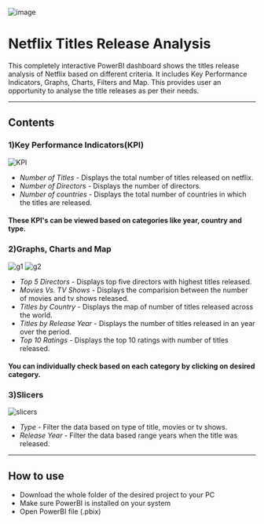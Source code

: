 ![image](https://github.com/user-attachments/assets/c840f134-4294-4686-aa85-71958cd4d014)
# Netflix Titles Release Analysis

This completely interactive PowerBI dashboard shows the titles release analysis of Netflix based on different criteria. It includes Key Performance Indicators, Graphs, Charts, Filters and Map. This provides user an opportunity to analyse the title releases as per their needs.

---------

## Contents 

### 1)Key Performance Indicators(KPI)
![KPI](https://github.com/user-attachments/assets/bb7574c1-557a-43b4-ae80-4d594c22e27e)

- *Number of Titles* - Displays the total number of titles released on netflix.
- *Number of Directors* - Displays the number of directors.
- *Number of countries* - Displays the total number of countries in which the titles are released.

#### These KPI's can be viewed based on categories like year, country and type.

### 2)Graphs, Charts and Map
![g1](https://github.com/user-attachments/assets/db261398-9655-44ef-8466-9a1674c07ede)
![g2](https://github.com/user-attachments/assets/7b5aeb88-db41-479c-a5d1-d17cc81a5830)

- *Top 5 Directors* - Displays top five directors with highest titles released.
- *Movies Vs. TV Shows* - Displays the comparision between the number of movies and tv shows released.
- *Titles by Country* - Displays the map of number of titles released across the world.
- *Titles by Release Year* - Displays the number of titles released in an year over the period.
- *Top 10 Ratings* - Displays the top 10 ratings with number of titles released.

#### You can individually check based on each category by clicking on desired category.

### 3)Slicers
![slicers](https://github.com/user-attachments/assets/3a315311-05d6-4684-a783-4e4eb8d2d301)

- *Type* - Filter the data based on type of title, movies or tv shows.
- *Release Year* - Filter the data based range years when the title was released.
  
--------

## How to use 

- Download the whole folder of the desired project to your PC
- Make sure PowerBI is installed on your system
- Open PowerBI file (.pbix) 
